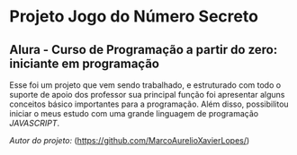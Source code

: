 # Projeto Jogo do Número Secreto
## Alura - Curso de Programação a partir do zero: iniciante em programação

Esse foi um projeto que vem sendo trabalhado, e estruturado com todo o suporte de apoio dos professor
sua principal função foi apresentar alguns conceitos básico importantes para a programação. Além disso,
possibilitou iniciar o meus estudo com uma grande linguagem de programação _*JAVASCRIPT*_.

*Autor do projeto:*
(https://github.com/MarcoAurelioXavierLopes/)
